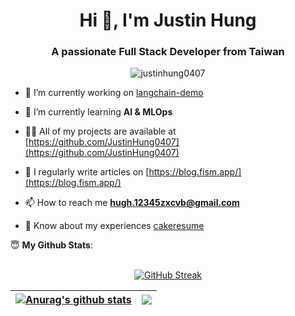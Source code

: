 <h1 align="center">Hi 👋, I'm Justin Hung</h1>
<h3 align="center">A passionate Full Stack Developer from Taiwan</h3>

<p align="center"> <img src="https://komarev.com/ghpvc/?username=justinhung0407&label=Profile%20views&color=0e75b6&style=flat" alt="justinhung0407" /> </p>

<!-- TODO: add dynamic image -->
<!-- ![Peek 2020-07-09 15-53](https://user-images.githubusercontent.com/7910856/87048834-84abea80-c1fc-11ea-9342-27b96a046ba4.gif) -->

- 🔭 I’m currently working on [langchain-demo](https://github.com/JustinHung0407/langchain-demo)

- 🌱 I’m currently learning **AI & MLOps**

- 👨‍💻 All of my projects are available at [https://github.com/JustinHung0407](https://github.com/JustinHung0407)

- 📝 I regularly write articles on [https://blog.fism.app/](https://blog.fism.app/)

- 📫 How to reach me **hugh.12345zxcvb@gmail.com**

- 📄 Know about my experiences [cakeresume](https://cakeresume.com/justin-hung)


<summary> 😇 <b>My Github Stats</b>: </summary>
<br>
<p align="center">
<a href="https://git.io/streak-stats">
<img src="https://streak-stats.demolab.com?user=justinhung0407&theme=catppuccin-mocha&card_width=600&card_height=200" alt="GitHub Streak" />
</a>
</p>

| <a href="https://github.com/anuraghazra/github-readme-stats"><img align="center" src="https://github-readme-stats.vercel.app/api?username=justinhung0407&show_icons=true&theme=catppuccin_mocha&hide_border=true&rank_icon=github" alt="Anurag's github stats" /></a> | <a href="https://github.com/anuraghazra/github-readme-stats"><img align="center" src="https://github-readme-stats.vercel.app/api/top-langs/?username=justinhung0407&layout=compact&theme=catppuccin_mocha&hide_border=true" /></a> |
| --------------------------------------------------------------------------------------------------------------------------------------------------------------------------------------------------------------------------------------------------------------------- | ---------------------------------------------------------------------------------------------------------------------------------------------------------------------------------------------------------------------------------- |
